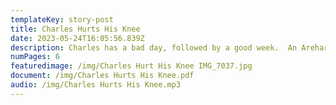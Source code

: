 ```yaml
---
templateKey: story-post
title: Charles Hurts His Knee
date: 2023-05-24T16:05:56.839Z
description: Charles has a bad day, followed by a good week.  An Arehart family tale.
numPages: 6
featuredimage: /img/Charles Hurt His Knee IMG_7037.jpg
document: /img/Charles Hurts His Knee.pdf
audio: /img/Charles Hurts His Knee.mp3
---
```

